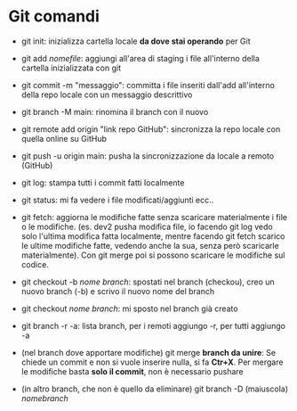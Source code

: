 # Git comandi

- git init: inizializza cartella locale **da dove stai operando** per Git

- git add *nomefile*: aggiungi all'area di staging i file all'interno della cartella inizializzata con git
- git commit -m "messaggio": committa i file inseriti dall'add all'interno della repo locale con un messaggio descrittivo

- git branch -M main: rinomina il branch con il nuovo

- git remote add origin "link repo GitHub": sincronizza la repo locale con quella online su GitHub

- git push -u origin main: pusha la sincronizzazione da locale a remoto (GitHub)

- git log: stampa tutti i commit fatti localmente

- git status: mi fa vedere i file modificati/aggiunti ecc..

- git fetch: aggiorna le modifiche fatte senza scaricare materialmente i file o le modifiche. (es. dev2 pusha modifica file, io facendo git log vedo solo l'ultima modifica fatta localmente, mentre facendo git fetch scarico le ultime modifiche fatte, vedendo anche la sua, senza però scaricarle materialmente). Con git merge poi si possono scaricare le modifiche sul codice.

- git checkout -b *nome branch*: spostati nel branch (checkou), creo un nuovo branch (-b) e scrivo il nuovo nome del branch

- git checkout *nome branch*: mi sposto nel branch già creato

- git branch -r -a: lista branch, per i remoti aggiungo -r, per tutti aggiungo -a

- (nel branch dove apportare modifiche) git merge **branch da unire**: Se chiede un commit e non si vuole inserire nulla, si fa **Ctr+X**. Per mergare le modifiche basta **solo il commit**, non è necessario pushare

- (in altro branch, che non è quello da eliminare) git branch -D (maiuscola) *nomebranch*